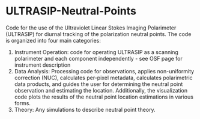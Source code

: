 # ULTRASIP-Neutral-Points
Code for the use of the Ultraviolet Linear Stokes Imaging Polarimeter (ULTRASIP) for diurnal tracking of the polarization neutral points.
The code is organized into four main categories: 
1. Instrument Operation: code for operating ULTRASIP as a scanning polarimeter and each component independently - see OSF page for instrument description
2. Data Analysis: Processing code for observations, applies non-uniformity correction (NUC), calculates per-pixel metadata, calculates polarimetric data products, and guides the user for determining the neutral point observation and estimating the location. Additionally, the visualization code plots the results of the neutral point location estimations in various forms.
3. Theory: Any simulations to describe neutral point theory. 
